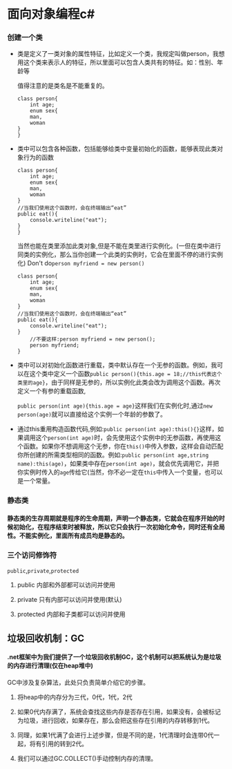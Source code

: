 # 面向对象编程c#

### 创建一个类

* 类是定义了一类对象的属性特征，比如定义一个类，我规定叫做person，我想用这个类来表示人的特征，所以里面可以包含人类共有的特征。如：性别、年龄等
  
  值得注意的是类名是不能重复的。
  
  ```creat a class
  class person{
      int age;
      enum sex{
      man,
      woman
  }
  }
  ```

* 类中可以包含各种函数，包括能够给类中变量初始化的函数，能够表现此类对象行为的函数
  
  ```funation
  class person{
      int age;
      enum sex{
      man,
      woman
  }
  //当我们使用这个函数时，会在终端输出“eat”
  public eat(){
      console.writeline("eat");
  }
  }
  ```
  
  当然也能在类里添加此类对象,但是不能在类里进行实例化。(一但在类中进行同类的实例化，那么当你创建一个此类的实例时，它会在里面不停的进行实例化) Don't do`person myfriend = new person()` 
  
  ```
  class person{
      int age;
      enum sex{
      man,
      woman
  }
  //当我们使用这个函数时，会在终端输出“eat”
  public eat(){
      console.writeline("eat");
  }
      //不要这样:person myfriend = new person();
      person myfriend;
  }
  ```

* 类中可以对初始化函数进行重载，类中默认存在一个无参的函数。例如，我可以在这个类中定义一个函数`public person(){this.age = 18;//this代表这个类里的age}`，由于同样是无参的，所以实例化此类会改为调用这个函数。再次定义一个有参的重载函数,
  
  `public person(int age){this.age = age}`这样我们在实例化时,通过`new person(age)`就可以直接给这个实例一个年龄的参数了。

* 通过this重用构造函数代码,例如:`public person(int age):this(){}`这样，如果调用这个`person(int age)`时，会先使用这个实例中的无参函数，再使用这个函数。如果你不想调用这个无参，你在`this()`中传入参数，这样会自动匹配你所创建的所需类型相同的函数。例如:`public person(int age,string name):this(age)`，如果类中存在`person(int age)`，就会优先调用它，并把你实例时传入的`age`传给它(当然，你不必一定在`this`中传入一个变量，也可以是一个常量。



### 静态类
#### 静态类的生存周期就是程序的生命周期，声明一个静态类，它就会在程序开始的时候初始化，在程序结束时被释放，所以它只会执行一次初始化命令，同时还有全局性。不能实例化，里面所有成员均是静态的。

### 三个访问修饰符

`public`,`private`,`protected`

1. public 内部和外部都可以访问并使用

2. private 只有内部可以访问并使用(默认)

3. protected 内部和子类都可以访问并使用
   
   

## 垃圾回收机制：GC

#### .net框架中为我们提供了一个垃圾回收机制GC，这个机制可以把系统认为是垃圾的内存进行清理(仅在heap堆中)

GC中涉及复杂算法，此处只负责简单介绍它的步骤。

1. 将heap中的内存分为三代，0代，1代，2代

2. 如果0代内存满了，系统会查找这些内存是否存在引用，如果没有，会被标记为垃圾，进行回收，如果存在，那么会把这些存在引用的内存转移到1代。

3. 同理，如果1代满了会进行上述步骤，但是不同的是，1代清理时会连带0代一起，将有引用的转到2代。

4. 我们可以通过GC.COLLECT()手动控制内存的清理。


















